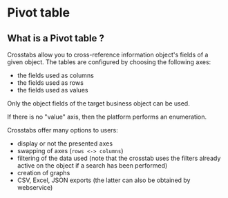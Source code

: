 # Pivot table

## What is a Pivot table ?

Crosstabs allow you to cross-reference information object's fields of a given object. The tables are configured by choosing the following axes:
- the fields used as columns
- the fields used as rows
- the fields used as values

Only the object fields of the target business object can be used.

If there is no "value" axis, then the platform performs an enumeration.

Crosstabs offer many options to users:
- display or not the presented axes
- swapping of axes (`rows <-> columns`)
- filtering of the data used (note that the crosstab uses the filters already active on the object if a search has been performed)
- creation of graphs
- CSV, Excel, JSON exports (the latter can also be obtained by webservice)